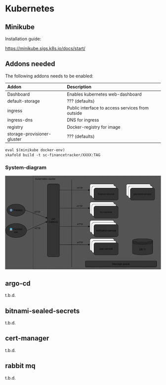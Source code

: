 # Kubernetes

## Minikube

Installation guide:

https://minikube.sigs.k8s.io/docs/start/


## Addons needed
The following addons needs to be enabled:

| Addon                         | Description | 
| :---                          |:----   |  
| Dashboard                     | Enables kubernetes web-dashboard        | 
| default-storage               | ??? (defaults)       |
| ingress                       | Public interface to access services from outside        |
| ingress-dns                   | DNS for ingress        |
| registry                      | Docker-registry for image       |
| storage-provisioner-gluster   | ??? (defaults)          |

```
eval $(minikube docker-env)
skafold build -t sc-financetracker/XXXX:TAG
```

### System-diagram
[![Test](images/test.png)](images/test.png)


## argo-cd

t.b.d.

## bitnami-sealed-secrets

t.b.d.

## cert-manager

t.b.d.
## rabbit mq
t.b.d.

